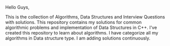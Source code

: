 Hello Guys,

This is the collection of Algorithms, Data Structures and Interview Questions with solutions.
This repository contains my solutions for common algorithmic problems and implementation of Data Structures in C++.
I've created this repository to learn about algorithms. 
I have categorize all my algorithms in Data structure type.
I am adding solutions continuously.
